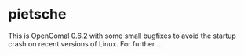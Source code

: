# pietsche
This is OpenComal 0.6.2 with some small bugfixes to avoid the startup crash on recent versions of Linux. For further …
